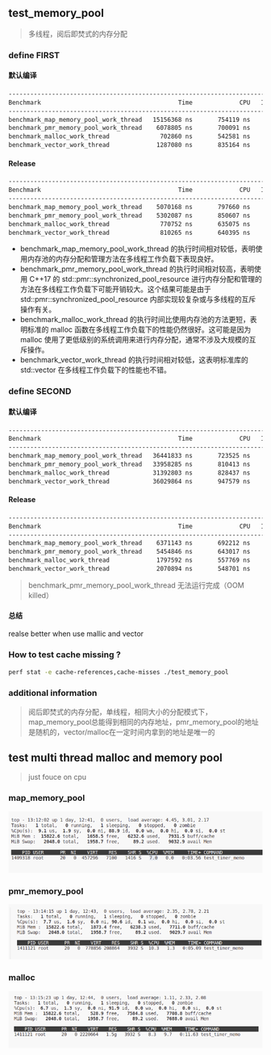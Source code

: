 ## test_memory_pool

> 多线程，阅后即焚式的内存分配

### define FIRST

#### 默认编译

``` bash
--------------------------------------------------------------------------------
Benchmark                                      Time             CPU   Iterations
--------------------------------------------------------------------------------
benchmark_map_memory_pool_work_thread   15156368 ns       754119 ns          907
benchmark_pmr_memory_pool_work_thread    6078805 ns       700091 ns         1101
benchmark_malloc_work_thread              702860 ns       542581 ns         1129
benchmark_vector_work_thread             1287080 ns       835164 ns          859
```


#### Release
``` bash
--------------------------------------------------------------------------------
Benchmark                                      Time             CPU   Iterations
--------------------------------------------------------------------------------
benchmark_map_memory_pool_work_thread    5070168 ns       797660 ns          889
benchmark_pmr_memory_pool_work_thread    5302087 ns       850607 ns          830
benchmark_malloc_work_thread              770752 ns       635075 ns         1040
benchmark_vector_work_thread              810265 ns       640395 ns         1006
```


- benchmark_map_memory_pool_work_thread 的执行时间相对较低，表明使用内存池的内存分配和管理方法在多线程工作负载下表现良好。
- benchmark_pmr_memory_pool_work_thread 的执行时间相对较高，表明使用 C++17 的 std::pmr::synchronized_pool_resource 进行内存分配和管理的方法在多线程工作负载下可能开销较大。这个结果可能是由于 std::pmr::synchronized_pool_resource 内部实现较复杂或与多线程的互斥操作有关。
- benchmark_malloc_work_thread 的执行时间比使用内存池的方法更短，表明标准的 malloc 函数在多线程工作负载下的性能仍然很好。这可能是因为 malloc 使用了更低级别的系统调用来进行内存分配，通常不涉及大规模的互斥操作。
- benchmark_vector_work_thread 的执行时间相对较低，这表明标准库的 std::vector 在多线程工作负载下的性能也不错。

### define SECOND

#### 默认编译
```bash
--------------------------------------------------------------------------------
Benchmark                                      Time             CPU   Iterations
--------------------------------------------------------------------------------
benchmark_map_memory_pool_work_thread   36441833 ns       723525 ns          100
benchmark_pmr_memory_pool_work_thread   33958285 ns       810413 ns          100
benchmark_malloc_work_thread            31392803 ns       828437 ns          100
benchmark_vector_work_thread            36029864 ns       947579 ns          100
```

#### Release
```bash
--------------------------------------------------------------------------------
Benchmark                                      Time             CPU   Iterations
--------------------------------------------------------------------------------
benchmark_map_memory_pool_work_thread    6371143 ns       692212 ns         1071
benchmark_pmr_memory_pool_work_thread    5454846 ns       643017 ns         1130
benchmark_malloc_work_thread             1797592 ns       557769 ns         1186
benchmark_vector_work_thread             2070894 ns       548701 ns         1260
```
> benchmark_pmr_memory_pool_work_thread 无法运行完成（OOM killed）

#### 总结
realse better when use mallic and vector

### How to test cache missing ? 
```bash
perf stat -e cache-references,cache-misses ./test_memory_pool
```

### additional information
> 阅后即焚式的内存分配，单线程，相同大小的分配模式下，map_memory_pool总能得到相同的内存地址，pmr_memory_pool的地址是随机的，vector/malloc在一定时间内拿到的地址是唯一的



## test multi thread malloc and memory pool
> just fouce on cpu

### map_memory_pool
![](images/map_test.png)


### pmr_memory_pool
![](images/pmr_test.png)

### malloc
![](images/malloc_test.png)